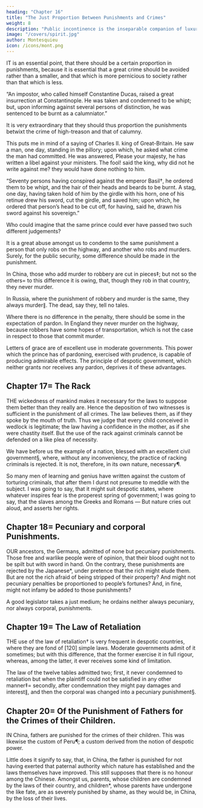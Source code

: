 ```yaml
---
heading: "Chapter 16"
title: "The Just Proportion Between Punishments and Crimes"
weight: 8
description: "Public incontinence is the inseparable companion of luxury"
image: "/covers/spirit.jpg"
author: Montesquieu
icon: /icons/mont.png
---
```




IT is an essential point, that there should be a certain proportion in punishments, because it is essential that a great crime should be avoided rather than a smaller, and that which is more pernicious to society rather than that which is less.

“An impostor, who called himself Constantine Ducas, raised a great insurrection at Constantinople. He was taken and condemned to be whipt; but, upon informing against several persons of distinction, he was sentenced to be burnt as a calumniator.” 

It is very extraordinary that they should thus proportion the punishments betwixt the crime of high-treason and that of calumny.

This puts me in mind of a saying of Charles II. king of Great-Britain. He saw a man, one day, standing in the pillory; upon which, he asked what crime the man had committed. He was answered, Please your majesty, he has written a libel against your ministers. The fool! said the king, why did not he write against me? they would have done nothing to him.

“Seventy persons having conspired against the emperor Basil†, he ordered them to be whipt, and the hair of their heads and beards to be burnt. A stag, one day, having taken hold of him by the girdle with his horn, one of his retinue drew his sword, cut the girdle, and saved him; upon which, he ordered that person’s head to be cut off, for having, said he, drawn his sword against his sovereign.” 

Who could imagine that the same prince could ever have passed two such different judgements?

It is a great abuse amongst us to condemn to the same punishment a person that only robs on the highway, and another who robs and murders. Surely, for the public security, some difference should be made in the punishment.

In China, those who add murder to robbery are cut in pieces‡; but not so the others= to this difference it is owing, that, though they rob in that country, they never murder.

In Russia, where the punishment of robbery and murder is the same, they always murder∥. The dead, say they, tell no tales.

Where there is no difference in the penalty, there should be some in the expectation of pardon. In England they never murder on the highway, because robbers have some hopes of transportation, which is not the case in respect to those that commit murder.

Letters of grace are of excellent use in moderate governments. This power which the prince has of pardoning, exercised with prudence, is capable of producing admirable effects. The principle of despotic government, which neither grants nor receives any pardon, deprives it of these advantages.



## Chapter 17= The Rack

THE wickedness of mankind makes it necessary for the laws to suppose them better than they really are. Hence the deposition of two witnesses is sufficient in the punishment of all crimes. The law believes them, as if they spoke by the mouth of truth. Thus we judge that every child conceived in wedlock is legitimate; the law having a confidence in the mother, as if she were chastity itself. But the use of the rack against criminals cannot be defended on a like plea of necessity.

We have before us the example of a nation, blessed with an excellent civil government§, where, without any inconveniency, the practice of racking criminals is rejected. It is not, therefore, in its own nature, necessary¶.

So many men of learning and genius have written against the custom of torturing criminals, that after them I durst not presume to meddle with the subject. I was going to say, that it might suit despotic states, where whatever inspires fear is the properest spring of government; I was going to say, that the slaves among the Greeks and Romans — But nature cries out aloud, and asserts her rights.




## Chapter 18= Pecuniary and corporal Punishments.

OUR ancestors, the Germans, admitted of none but pecuniary punishments. Those free and warlike people were of opinion, that their blood ought not to be spilt but with sword in hand. On the contrary, these punishments are rejected by the Japanese*, under pretence that the rich might elude them. But are not the rich afraid of being stripped of their property? And might not pecuniary penalties be proportioned to people’s fortunes? And, in fine, might not infamy be added to those punishments?

A good legislator takes a just medium; he ordains neither always pecuniary, nor always corporal, punishments.



## Chapter 19= The Law of Retaliation

THE use of the law of retaliation† is very frequent in despotic countries, where they are fond of [120] simple laws. Moderate governments admit of it sometimes; but with this difference, that the former exercise it in full rigour, whereas, among the latter, it ever receives some kind of limitation.

The law of the twelve tables admitted two; first, it never condemned to retaliation but when the plaintiff could not be satisfied in any other manner‡= secondly, after condemnation they might pay damages and interest∥, and then the corporal was changed into a pecuniary punishment§.



## Chapter 20= Of the Punishment of Fathers for the Crimes of their Children.

IN China, fathers are punished for the crimes of their children. This was likewise the custom of Peru¶; a custom derived from the notion of despotic power.

Little does it signify to say, that, in China, the father is punished for not having exerted that paternal authority which nature has established and the laws themselves have improved. This still supposes that there is no honour among the Chinese. Amongst us, parents, whose children are condemned by the laws of their country, and children*, whose parents have undergone the like fate, are as severely punished by shame, as they would be, in China, by the loss of their lives.



